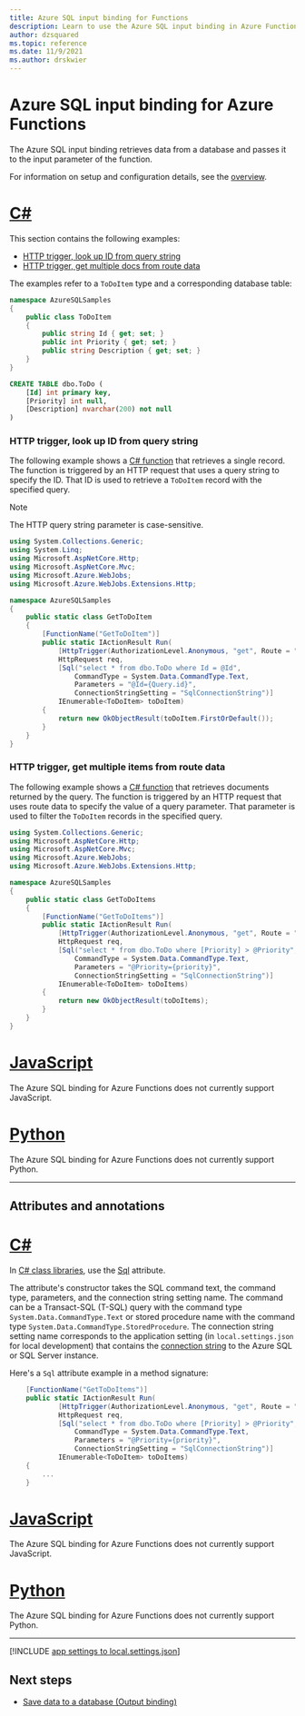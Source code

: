 ```yaml
---
title: Azure SQL input binding for Functions
description: Learn to use the Azure SQL input binding in Azure Functions.
author: dzsquared
ms.topic: reference
ms.date: 11/9/2021
ms.author: drskwier
---
```


# Azure SQL input binding for Azure Functions

The Azure SQL input binding retrieves data from a database and passes it to the input parameter of the function.

For information on setup and configuration details, see the [overview](./functions-bindings-azuresql.md).

<a id="example" name="example"></a>

# [C#](#tab/csharp)

This section contains the following examples:

* [HTTP trigger, look up ID from query string](#http-trigger-look-up-id-from-query-string-c)
* [HTTP trigger, get multiple docs from route data](#http-trigger-get-multiple-docs-from-route-data-c)

The examples refer to a `ToDoItem` type and a corresponding database table:

```cs
namespace AzureSQLSamples
{
    public class ToDoItem
    {
        public string Id { get; set; }
        public int Priority { get; set; }
        public string Description { get; set; }
    }
}
```

```sql
CREATE TABLE dbo.ToDo (
    [Id] int primary key,
    [Priority] int null,
    [Description] nvarchar(200) not null
)
```

<a id="http-trigger-look-up-id-from-query-string-c"></a>

### HTTP trigger, look up ID from query string

The following example shows a [C# function](functions-dotnet-class-library.md) that retrieves a single record. The function is triggered by an HTTP request that uses a query string to specify the ID. That ID is used to retrieve a `ToDoItem` record with the specified query.

> [!NOTE]
> The HTTP query string parameter is case-sensitive.
>

```cs
using System.Collections.Generic;
using System.Linq;
using Microsoft.AspNetCore.Http;
using Microsoft.AspNetCore.Mvc;
using Microsoft.Azure.WebJobs;
using Microsoft.Azure.WebJobs.Extensions.Http;

namespace AzureSQLSamples
{
    public static class GetToDoItem
    {
        [FunctionName("GetToDoItem")]
        public static IActionResult Run(
            [HttpTrigger(AuthorizationLevel.Anonymous, "get", Route = "gettodoitem")]
            HttpRequest req,
            [Sql("select * from dbo.ToDo where Id = @Id",
                CommandType = System.Data.CommandType.Text,
                Parameters = "@Id={Query.id}",
                ConnectionStringSetting = "SqlConnectionString")]
            IEnumerable<ToDoItem> toDoItem)
        {
            return new OkObjectResult(toDoItem.FirstOrDefault());
        }
    }
}
```

<a id="http-trigger-get-multiple-items-from-route-data-c"></a>

### HTTP trigger, get multiple items from route data

The following example shows a [C# function](functions-dotnet-class-library.md) that retrieves documents returned by the query. The function is triggered by an HTTP request that uses route data to specify the value of a query parameter. That parameter is used to filter the `ToDoItem` records in the specified query.

```cs
using System.Collections.Generic;
using Microsoft.AspNetCore.Http;
using Microsoft.AspNetCore.Mvc;
using Microsoft.Azure.WebJobs;
using Microsoft.Azure.WebJobs.Extensions.Http;

namespace AzureSQLSamples
{
    public static class GetToDoItems
    {
        [FunctionName("GetToDoItems")]
        public static IActionResult Run(
            [HttpTrigger(AuthorizationLevel.Anonymous, "get", Route = "gettodoitems/{priority}")]
            HttpRequest req,
            [Sql("select * from dbo.ToDo where [Priority] > @Priority",
                CommandType = System.Data.CommandType.Text,
                Parameters = "@Priority={priority}",
                ConnectionStringSetting = "SqlConnectionString")]
            IEnumerable<ToDoItem> toDoItems)
        {
            return new OkObjectResult(toDoItems);
        }
    }
}
```

# [JavaScript](#tab/javascript)

The Azure SQL binding for Azure Functions does not currently support JavaScript.

# [Python](#tab/python)

The Azure SQL binding for Azure Functions does not currently support Python.

 ---

## Attributes and annotations

# [C#](#tab/csharp)

In [C# class libraries](functions-dotnet-class-library.md), use the [Sql](https://github.com/Azure/azure-functions-sql-extension/blob/main/src/SqlAttribute.cs) attribute.

The attribute's constructor takes the SQL command text, the command type, parameters, and the connection string setting name. The command can be a Transact-SQL (T-SQL) query with the command type `System.Data.CommandType.Text` or stored procedure name with the command type `System.Data.CommandType.StoredProcedure`. The connection string setting name corresponds to the application setting (in `local.settings.json` for local development) that contains the [connection string](/dotnet/api/microsoft.data.sqlclient.sqlconnection.connectionstring?view=sqlclient-dotnet-core-3.0&preserve-view=true#Microsoft_Data_SqlClient_SqlConnection_ConnectionString) to the Azure SQL or SQL Server instance.

Here's a `Sql` attribute example in a method signature:

```csharp
    [FunctionName("GetToDoItems")]
    public static IActionResult Run(
            [HttpTrigger(AuthorizationLevel.Anonymous, "get", Route = "gettodoitems/{priority}")]
            HttpRequest req,
            [Sql("select * from dbo.ToDo where [Priority] > @Priority",
                CommandType = System.Data.CommandType.Text,
                Parameters = "@Priority={priority}",
                ConnectionStringSetting = "SqlConnectionString")]
            IEnumerable<ToDoItem> toDoItems)
    {
        ...
    }
```

# [JavaScript](#tab/javascript)

The Azure SQL binding for Azure Functions does not currently support JavaScript.

# [Python](#tab/python)

The Azure SQL binding for Azure Functions does not currently support Python.


---


[!INCLUDE [app settings to local.settings.json](../../includes/functions-app-settings-local.md)]



## Next steps

- [Save data to a database (Output binding)](./functions-bindings-azuresql-output.md)
